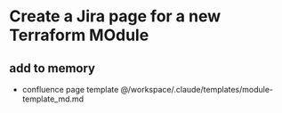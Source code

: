 # Create a Jira page for a new Terraform MOdule

## add to memory

- confluence page template @/workspace/.claude/templates/module-template_md.md

